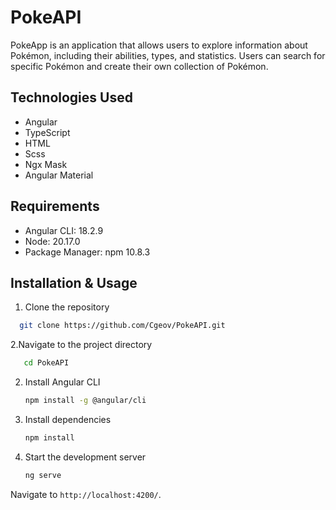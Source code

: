# PokeAPI

PokeApp is an application that allows users to explore information about Pokémon, including their abilities, types, and statistics. Users can search for specific Pokémon and create their own collection of Pokémon.

## Technologies Used

- Angular
- TypeScript
- HTML
- Scss
- Ngx Mask
- Angular Material

## Requirements

- Angular CLI: 18.2.9
- Node: 20.17.0
- Package Manager: npm 10.8.3

## Installation & Usage

1. Clone the repository
 ```bash
   git clone https://github.com/Cgeov/PokeAPI.git
 ```
2.Navigate to the project directory
```bash
   cd PokeAPI
 ```
2. Install Angular CLI
   ```bash
   npm install -g @angular/cli
   ```
3. Install dependencies
   ```bash
   npm install
   ```
4. Start the development server
   ```bash
   ng serve
   ```
Navigate to `http://localhost:4200/`. 
